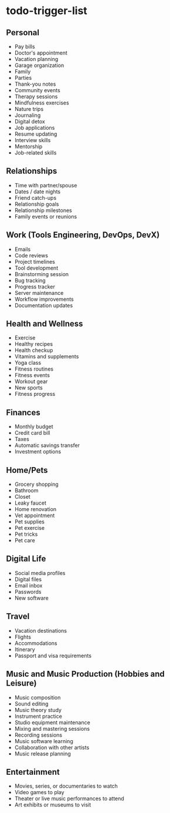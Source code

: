 # todo-trigger-list

## Personal

- Pay bills
- Doctor's appointment
- Vacation planning
- Garage organization
- Family
- Parties
- Thank-you notes
- Community events
- Therapy sessions
- Mindfulness exercises
- Nature trips
- Journaling
- Digital detox
- Job applications
- Resume updating
- Interview skills
- Mentorship
- Job-related skills

## Relationships

- Time with partner/spouse
- Dates / date nights
- Friend catch-ups
- Relationship goals
- Relationship milestones
- Family events or reunions

## Work (Tools Engineering, DevOps, DevX)

- Emails
- Code reviews
- Project timelines
- Tool development
- Brainstorming session
- Bug tracking
- Progress tracker
- Server maintenance
- Workflow improvements
- Documentation updates

## Health and Wellness

- Exercise
- Healthy recipes
- Health checkup
- Vitamins and supplements
- Yoga class
- Fitness routines
- Fitness events
- Workout gear
- New sports
- Fitness progress

## Finances

- Monthly budget
- Credit card bill
- Taxes
- Automatic savings transfer
- Investment options

## Home/Pets

- Grocery shopping
- Bathroom
- Closet
- Leaky faucet
- Home renovation
- Vet appointment
- Pet supplies
- Pet exercise
- Pet tricks
- Pet care

## Digital Life

- Social media profiles
- Digital files
- Email inbox
- Passwords
- New software

## Travel

- Vacation destinations
- Flights
- Accommodations
- Itinerary
- Passport and visa requirements

## Music and Music Production (Hobbies and Leisure)

- Music composition
- Sound editing
- Music theory study
- Instrument practice
- Studio equipment maintenance
- Mixing and mastering sessions
- Recording sessions
- Music software learning
- Collaboration with other artists
- Music release planning

## Entertainment

- Movies, series, or documentaries to watch
- Video games to play
- Theater or live music performances to attend
- Art exhibits or museums to visit
